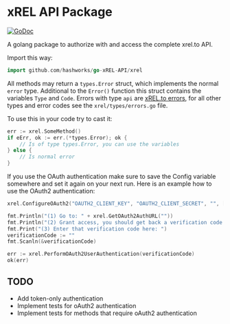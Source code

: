 # xREL API Package

[![GoDoc](https://godoc.org/github.com/hashworks/go-xREL-API/xrel?status.svg)](https://godoc.org/github.com/hashworks/go-xREL-API/xrel)

A golang package to authorize with and access the complete xrel.to API.

Import this way:
```go
import github.com/hashworks/go-xREL-API/xrel
```

All methods may return a `types.Error` struct, which implements the normal `error` type.
Additional to the `Error()` function this struct contains the variables `Type` and `Code`.
Errors with type `api` are [xREL.to errors](https://www.xrel.to/wiki/6435/api-errors.html), for all other
types and error codes see the `xrel/types/errors.go` file.

To use this in your code try to cast it:
```go
err := xrel.SomeMethod()
if eErr, ok := err.(*types.Error); ok {
	// Is of type types.Error, you can use the variables
} else {
	// Is normal error
}
```

If you use the OAuth authentication make sure to save the Config variable somewhere and set it again on your next run.
Here is an example how to use the OAuth2 authentication:

```go
xrel.ConfigureOAuth2("OAUTH2_CLIENT_KEY", "OAUTH2_CLIENT_SECRET", "", []string{"viewnfo", "addproof"})

fmt.Println("(1) Go to: " + xrel.GetOAuth2AuthURL(""))
fmt.Println("(2) Grant access, you should get back a verification code.")
fmt.Print("(3) Enter that verification code here: ")
verificationCode := ""
fmt.Scanln(&verificationCode)

err := xrel.PerformOAuth2UserAuthentication(verificationCode)
ok(err)

```

## TODO
* Add token-only authentication
* Implement tests for oAuth2 authentication
* Implement tests for methods that require oAuth2 authentication
